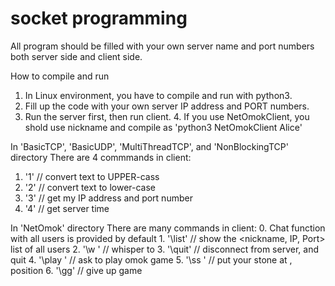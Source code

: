 # socket programming
All program should be filled with your own server name and port numbers both server side and client side.


How to compile and run

1. In Linux environment, you have to compile and run with python3.
2. Fill up the code with your own server IP address and PORT numbers.
3. Run the server first, then run client.
    4. If you use NetOmokClient, you shold use nickname and compile as 'python3 NetOmokClient Alice'
    
In 'BasicTCP', 'BasicUDP', 'MultiThreadTCP', and 'NonBlockingTCP' directory
There are 4 commmands in client:
1. '1' // convert text to UPPER-cass
2. '2' // convert text to lower-case
3. '3' // get my IP address and port number
4. '4' // get server time

In 'NetOmok' directory
There are many commands in client:
    0. Chat function with all users is provided by default
    1. '\list' // show the <nickname, IP, Port> list of all users
    2. '\w <nickname> <message>' // whisper to <nickname>
    3. '\quit' // disconnect from server, and quit
    4. '\play <nickname>' // ask <nickname> to play omok game
    5. '\ss <x> <y>' // put your stone at <x>, <y> position
    6. '\gg' // give up game
